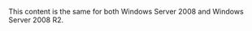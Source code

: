 <Token xmlns:xlink="http://www.w3.org/1999/xlink">This content is the same for both Windows Server 2008 and Windows Server 2008 R2.</Token>